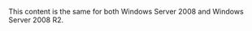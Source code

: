 <Token xmlns:xlink="http://www.w3.org/1999/xlink">This content is the same for both Windows Server 2008 and Windows Server 2008 R2.</Token>